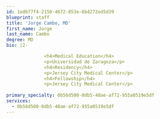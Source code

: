 ```yaml
---
id: 1ed6f7f4-2150-4672-853e-6b4272ed5d39
blueprint: staff
title: 'Jorge Cambo, MD'
first_name: Jorge
last_name: Cambo
degree: MD
bio: |2-

              <h4>Medical Education</h4>
              <p>Universidad de Zaragoza</p>
              <h4>Residency</h4>
              <p>Jersey City Medical Center</p>
              <h4>Fellowship</h4>
              <p>Jersey City Medical Center</p>
          
primary_specialty: 0b56d500-0db5-48ae-af72-955a0519e5df
services:
  - 0b56d500-0db5-48ae-af72-955a0519e5df
---
```

